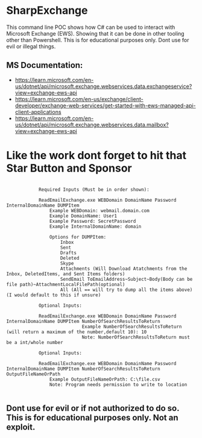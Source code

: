 # SharpExchange

This command line POC shows how C# can be used to interact with Microsoft Exchange (EWS). Showing that it can be done in other tooling other than Powershell.
This is for educational purposes only. Dont use for evil or illegal things.

## MS Documentation:

- https://learn.microsoft.com/en-us/dotnet/api/microsoft.exchange.webservices.data.exchangeservice?view=exchange-ews-api
- https://learn.microsoft.com/en-us/exchange/client-developer/exchange-web-services/get-started-with-ews-managed-api-client-applications
- https://learn.microsoft.com/en-us/dotnet/api/microsoft.exchange.webservices.data.mailbox?view=exchange-ews-api

# Like the work dont forget to hit that Star Button and Sponsor

```
            
            Required Inputs (Must be in order shown):

            ReadEmailExchange.exe WEBDomain DomainName Password InternalDomainName DUMPItem
                Example WEBDomain: webmail.domain.com
                Example DomainName: User1
                Example Password: SecretPassword
                Example InternalDomainName: domain
                
                Options for DUMPItem:
                    Inbox
                    Sent
                    Drafts
                    Deleted
                    Skype
                    Attachments (Will Download Atatchments from the Inbox, DeletedItems, and Sent Items folders)
                    SendEmail ToEmailAddress~Subject~Body(Body can be file path)~AttachmentLocalFilePath(optional)
                    All (All == will try to dump all the items above)(I would default to this if unsure)

            Optional Inputs:

            ReadEmailExchange.exe WEBDomain DomainName Password InternalDomainName DUMPItem NumberOfSearchResultsToReturn
                            Example NumberOfSearchResultsToReturn (will return a maximum of the number,default 10): 10
                            Note: NumberOfSearchResultsToReturn must be a int/whole number

            Optional Inputs:

            ReadEmailExchange.exe WEBDomain DomainName Password InternalDomainName DUMPItem NumberOfSearchResultsToReturn OutputFileNameOrPath
                Example OutputFileNameOrPath: C:\file.csv
                Note: Program needs permission to write to location
                
```
## Dont use for evil or if not authorized to do so. This is for educational purposes only. Not an exploit. 
